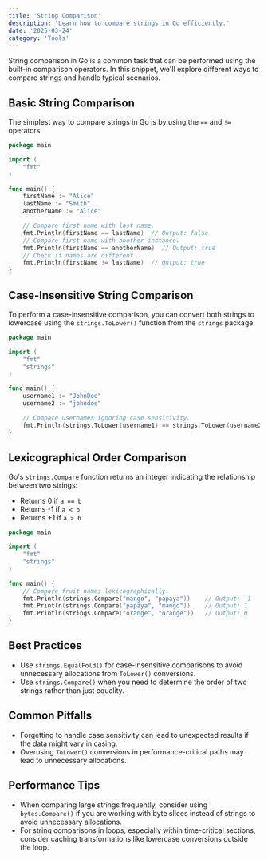 ```yaml
---
title: 'String Comparison'
description: 'Learn how to compare strings in Go efficiently.'
date: '2025-03-24'
category: 'Tools'
---
```


String comparison in Go is a common task that can be performed using the built-in comparison operators. In this snippet, we'll explore different ways to compare strings and handle typical scenarios.

## Basic String Comparison

The simplest way to compare strings in Go is by using the `==` and `!=` operators.

```go
package main

import (
	"fmt"
)

func main() {
	firstName := "Alice"
	lastName := "Smith"
	anotherName := "Alice"

	// Compare first name with last name.
	fmt.Println(firstName == lastName)  // Output: false
	// Compare first name with another instance.
	fmt.Println(firstName == anotherName)  // Output: true
	// Check if names are different.
	fmt.Println(firstName != lastName)  // Output: true
}
```

## Case-Insensitive String Comparison

To perform a case-insensitive comparison, you can convert both strings to lowercase using the `strings.ToLower()` function from the `strings` package.

```go
package main

import (
	"fmt"
	"strings"
)

func main() {
	username1 := "JohnDoe"
	username2 := "johndoe"

	// Compare usernames ignoring case sensitivity.
	fmt.Println(strings.ToLower(username1) == strings.ToLower(username2))  // Output: true
}
```

## Lexicographical Order Comparison

Go's `strings.Compare` function returns an integer indicating the relationship between two strings:

- Returns 0 if `a == b`
- Returns -1 if `a < b`
- Returns +1 if `a > b`

```go
package main

import (
	"fmt"
	"strings"
)

func main() {
	// Compare fruit names lexicographically.
	fmt.Println(strings.Compare("mango", "papaya"))    // Output: -1
	fmt.Println(strings.Compare("papaya", "mango"))    // Output: 1
	fmt.Println(strings.Compare("orange", "orange"))   // Output: 0
}
```

## Best Practices

- Use `strings.EqualFold()` for case-insensitive comparisons to avoid unnecessary allocations from `ToLower()` conversions.
- Use `strings.Compare()` when you need to determine the order of two strings rather than just equality.

## Common Pitfalls

- Forgetting to handle case sensitivity can lead to unexpected results if the data might vary in casing.
- Overusing `ToLower()` conversions in performance-critical paths may lead to unnecessary allocations.

## Performance Tips

- When comparing large strings frequently, consider using `bytes.Compare()` if you are working with byte slices instead of strings to avoid unnecessary allocations.
- For string comparisons in loops, especially within time-critical sections, consider caching transformations like lowercase conversions outside the loop.